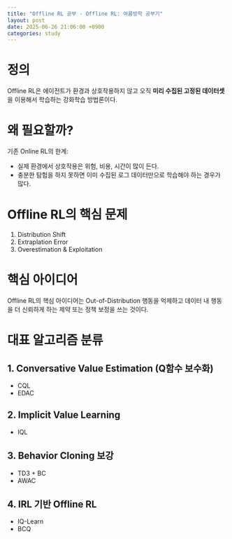 ```yaml
---
title: "Offline RL 공부 - Offline RL: 여름방학 공부기"
layout: post
date: 2025-06-26 21:06:00 +0900
categories: study
---
```


# 정의
Offline RL은 에이전트가 환경과 상호작용하지 않고 오직 **미리 수집된 고정된 데이터셋**을 이용해서 학습하는 강화학습 방법론이다.

# 왜 필요할까?
기존 Online RL의 한계:
- 실제 환경에서 상호작용은 위험, 비용, 시간이 많이 든다.
- 충분한 탐험을 하지 못하면 이미 수집된 로그 데이터만으로 학습해야 하는 경우가 많다.

# Offline RL의 핵심 문제
1. Distribution Shift
2. Extraplation Error
3. Overestimation & Exploitation


# 핵심 아이디어
Offline RL의 핵심 아이디어는 Out-of-Distribution 행동을 억제하고 데이터 내 행동을 더 신뢰하게 하는 제약 또는 정책 보정을 쓰는 것이다.

# 대표 알고리즘 분류
## 1. Conversative Value Estimation (Q함수 보수화)
- CQL
- EDAC

## 2. Implicit Value Learning
- IQL

## 3. Behavior Cloning 보강
- TD3 + BC
- AWAC

## 4. IRL 기반 Offline RL
- IQ-Learn
- BCQ